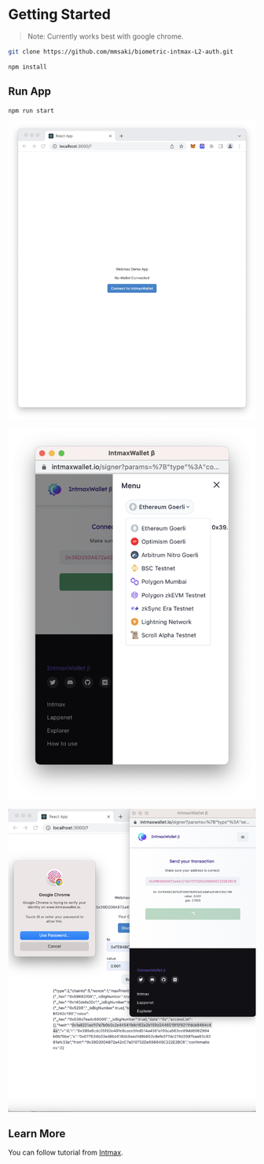 # Getting Started

> Note:
> Currently works best with google chrome.

```zsh
git clone https://github.com/mmsaki/biometric-intmax-L2-auth.git
```

```zsh
npm install
```

## Run App

```zsh
npm run start
```

![](./imgs/connect-intmax.png)

![](./imgs/intmax-wallet.png)

![](./imgs/intmax-auth.png)

## Learn More

You can follow tutorial from [Intmax](https://www.youtube.com/watch?v=L5n9EPQ378Q&t=255s).

